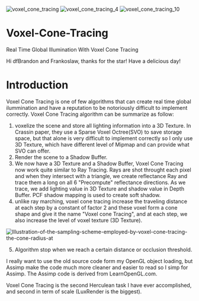 ![voxel_cone_tracing](https://user-images.githubusercontent.com/93391908/183626860-cde20023-95e8-44ca-8b38-88109f01a407.png)
![voxel_cone_tracing_4](https://user-images.githubusercontent.com/93391908/183627956-2f200bfc-354b-47ae-9fb7-1cac512aed9d.png)
![voxel_cone_tracing_10](https://user-images.githubusercontent.com/93391908/183630118-21f23042-081b-477d-95c0-055900a75fd2.png)

# Voxel-Cone-Tracing

Real Time Global Illumination With Voxel Cone Tracing

Hi dfBrandon and  Frankoslaw, thanks for the star! Have a delicious day!

# Introduction

Voxel Cone Tracing is one of few algorithms that can create real time global ilummination and have a reputation to be notoriously difficult to implement correctly. Voxel Cone Tracing algorithm can be summarize as follow:
1. voxelize the scene and store all lighting information into a 3D Texture. In Crassin paper, they use a Sparse Voxel Octree(SVO) to save storage space, but that alone is very difficult to implement correctly so I only use 3D Texture, which have different level of Mipmap and can provide what SVO can offer.
2. Render the scene to a Shadow Buffer.
3. We now have a 3D Texture and a Shadow Buffer, Voxel Cone Tracing now work quite similar to Ray Tracing. Rays are shot throught each pixel and when they intersect with a triangle, we create reflectance Ray and trace them a long on all 6 "Precompute" reflectance directions. As we trace, we add lighting value in 3D Texture and shadow value in Depth Buffer. PCF shadow mapping is used to create soft shadow.
4. unlike ray marching, voxel cone tracing increase the traveling distance at each step by a constant of factor 2 and these voxel form a cone shape and give it the name "Voxel cone Tracing", and at each step, we also increase the level of voxel texture (3D Texture).

![Illustration-of-the-sampling-scheme-employed-by-voxel-cone-tracing-the-cone-radius-at](https://user-images.githubusercontent.com/93391908/154071894-e8865967-62da-4857-b2c4-3a2b7d2221de.png)

5. Algorithm stop when we reach a certain distance or occlusion threshold. 

I really want to use the old source code form my OpenGL object loading, but Assimp make the code much more cleaner and easier to read so I simp for Assimp. The Assimp code is derived from LearnOpenGL.com.

Voxel Cone Tracing is the second Herculean task I have ever accomplished, and second in term of scale (LuxRender is the biggest).


